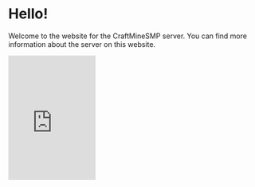 <head></head>
<body>
  <h1>Hello!</h1>
    <p>Welcome to the website for the CraftMineSMP server. You can find more information about the server on this website.</p>
  <iframe src="https://discord.com/widget?id=921570986137104384&theme=dark" width="175" height="250" allowtransparency="true" frameborder="0" sandbox="allow-popups allow-popups-to-escape-sandbox allow-same-origin allow-scripts"></iframe>
